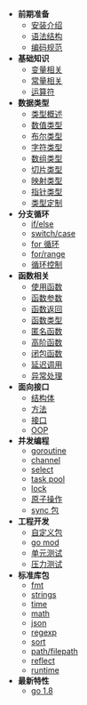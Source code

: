 - **前期准备**
  - [安装介绍](/前期准备/安装介绍.md)
  - [语法结构](/前期准备/语法结构.md)
  - [编码规范](/前期准备/编码规范.md)
- **基础知识**
  - [变量相关](/基础知识/变量相关.md)
  - [常量相关](/基础知识/常量相关.md)
  - [运算符](/基础知识/运算符.md)
- **数据类型**
  - [类型概述](/数据类型/类型概述.md)
  - [数值类型](/数据类型/数值类型.md)
  - [布尔类型](/数据类型/布尔类型.md)
  - [字符类型](/数据类型/字符类型.md)
  - [数组类型](/数据类型/数组类型.md)
  - [切片类型](/数据类型/切片类型.md)
  - [映射类型](/数据类型/映射类型.md)
  - [指针类型](/数据类型/指针类型.md)
  - [类型定制](/数据类型/类型定制.md)
- **分支循环**
  - [if/else](/分支循环/if_else.md)
  - [switch/case](/分支循环/switch_case.md)
  - [for 循环](/分支循环/for循环.md)
  - [for/range](/分支循环/for_range.md)
  - [循环控制](/分支循环/循环控制.md)
- **函数相关**
  - [使用函数](/函数相关/使用函数.md)
  - [函数参数](/函数相关/函数参数.md)
  - [函数返回](/函数相关/函数返回.md)
  - [函数类型](/函数相关/函数类型.md)
  - [匿名函数](/函数相关/匿名函数.md)
  - [高阶函数](/函数相关/高阶函数.md)
  - [闭包函数](/函数相关/闭包函数.md)
  - [延迟调用](/函数相关/延迟调用.md)
  - [异常处理](/函数相关/异常处理.md)
- **面向接口**
  - [结构体](/面向接口/结构体.md)
  - [方法](/面向接口/方法.md)
  - [接口](/面向接口/接口.md)
  - [OOP](/面向接口/OOP.md)
- **并发编程**
  - [goroutine](/并发编程/goroutine.md)
  - [channel](/并发编程/channel.md)
  - [select](/并发编程/select.md)
  - [task pool](/并发编程/task_pool.md)
  - [lock](/并发编程/lock.md)
  - [原子操作](/并发编程/原子操作.md)
  - [sync 包](/并发编程/sync包.md)
- **工程开发**
  - [自定义包](/工程开发/自定义包.md)
  - [go mod](/工程开发/go_mod.md)
  - [单元测试](/工程开发/单元测试.md)
  - [压力测试](/工程开发/压力测试.md)
- **标准库包**
  - [fmt](/标准库包/fmt.md)
  - [strings](/标准库包/strings.md)
  - [time](/标准库包/time.md)
  - [math](/标准库包/math.md)
  - [json](/标准库包/json.md)
  - [regexp](/标准库包/regexp.md)
  - [sort](/标准库包/sort.md)
  - [path/filepath](/path/filepath.md)
  - [reflect](/标准库包/reflect.md)
  - [runtime](/path/runtime.md)
- **最新特性**
  - [go 1.8](/最新特性/go_1.8.md)
